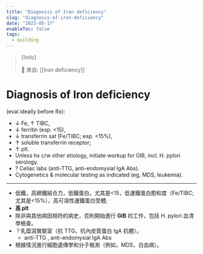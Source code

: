 ```yaml
---
title: "Diagnosis of Iron deficiency"
slug: "diagnosis-of-iron-deficiency"
date: "2023-05-17"
enableToc: false
tags:
  - building
---
```


> [!info]
>
> 🌱 來自: [[Iron deficiency]]

# Diagnosis of Iron deficiency

(eval ideally before Rx):

- ↓ Fe, ↑ TIBC,
- ↓ ferritin (esp. <15),
- ↓ transferrin sat (Fe/TIBC; esp. <15%),
- ↑ soluble transferrin receptor;
- ↑ plt.
- Unless hx c/w other etiology, initiate workup for GIB, incl. H. pylori serology.
- ? Celiac labs (anti-TTG, anti-endomysial IgA Abs).
- Cytogenetics & molecular testing as indicated (eg, MDS, leukemia).

---

- 低鐵，高總鐵結合力，低鐵蛋白，尤其是<15，低運鐵蛋白飽和度（Fe/TIBC;尤其是<15%），高可溶性運鐵蛋白受體;
- **高 plt**
- 除非與其他病因相符的病史，否則開始進行 **GIB** 的工作，包括 H. pylori 血清學檢查。
- ？乳糜瀉實驗室（抗 TTG，抗內皮質蛋白 IgA 抗體）。
  - anti-TTG , anti-endomysial IgA Abs
- 根據情況進行細胞遺傳學和分子檢測（例如，MDS，白血病）。

